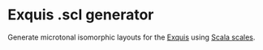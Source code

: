 # Exquis .scl generator

Generate microtonal isomorphic layouts for the
[Exquis](https://dualo.com/en/exquis/) using
[Scala scales](https://www.huygens-fokker.org/scala/scl_format.html).